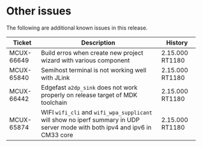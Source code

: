 # Other issues

The following are additional known issues in this release.

|Ticket|Description|History|
|------|-----------|-------|
|MCUX-66649|Build erros when create new project wizard with various component|2.15.000 RT1180|
|MCUX-65840|Semihost terminal is not working well with JLink|2.15.000 RT1180|
|MCUX-66442|Edgefast `a2dp_sink` does not work properly on release target of MDK toolchain|2.15.000 RT1180|
|MCUX-65874|WIFI `wifi_cli` and `wifi_wpa_supplicant` will show no iperf summary in UDP server mode with both ipv4 and ipv6 in CM33 core|2.15.000 RT1180|
